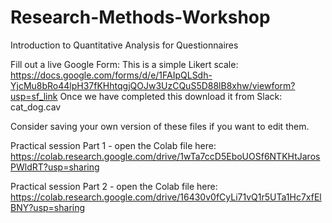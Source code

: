 # Research-Methods-Workshop
Introduction to Quantitative Analysis  for Questionnaires

Fill out a live Google Form: This is a simple Likert scale:
https://docs.google.com/forms/d/e/1FAIpQLSdh-YjcMu8bRo44lpH37fKHhtqgjQOJw3UzCQuS5D88lB8xhw/viewform?usp=sf_link
Once we have completed this download it from Slack:
cat_dog.cav 

Consider saving your own version of these files if you want to edit them. 

Practical session Part 1 - open the Colab file here: 
https://colab.research.google.com/drive/1wTa7ccD5EboUOSf6NTKHtJarosPWldRT?usp=sharing

Practical session Part 2 - open the Colab file here:
https://colab.research.google.com/drive/16430v0fCyLi71vQ1r5UTa1Hc7xfElBNY?usp=sharing 
